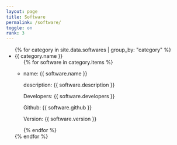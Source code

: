```yaml
---
layout: page
title: Software
permalink: /software/
toggle: on
rank: 3
---
```


<div class="software-wrapper">
  <ul class="software-category-list">
    {% for category in site.data.softwares | group_by: "category" %}
    <li>
        {{ category.name }}
        <ul>
            {% for software in category.items %}
            <li>
                <p>name: {{ software.name }}</p>
                <p>description: {{ software.description }}</p>
                <p>Developers: {{ software.developers }}</p>
                <p>Github: {{ software.github }}</p>
                <p>Version: {{ software.version }}</p>
            </li>
            {% endfor %}
        </ul>
    </li>
    {% endfor %}
  </ul>
</div>


